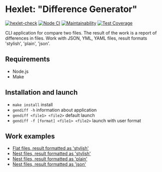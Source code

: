 
# Hexlet: "Difference Generator"

[![hexlet-check](https://github.com/grim-vagabond/hexlet-javascript-2-difference-generator/actions/workflows/hexlet-check.yml/badge.svg?branch=main)](https://github.com/grim-vagabond/hexlet-javascript-2-difference-generator/actions/workflows/hexlet-check.yml)
[![Node CI](https://github.com/grim-vagabond/hexlet-javascript-2-difference-generator/actions/workflows/nodejs.yml/badge.svg?branch=main)](https://github.com/grim-vagabond/hexlet-javascript-2-difference-generator/actions/workflows/nodejs.yml)
[![Maintainability](https://api.codeclimate.com/v1/badges/e2fc6100cc90fb097171/maintainability)](https://codeclimate.com/github/grim-vagabond/hexlet-javascript-2-difference-generator/maintainability)
[![Test Coverage](https://api.codeclimate.com/v1/badges/e2fc6100cc90fb097171/test_coverage)](https://codeclimate.com/github/grim-vagabond/hexlet-javascript-2-difference-generator/test_coverage)

CLI application for compare two files. The result of the work is a report of differences in files. Work with JSON, YML, YAML files, result formats 'stylish', 'plain', 'json'.

## Requirements

* Node.js
* Make

## Installation and launch

* `make install` install
* `gendiff -h` information about application
* `gendiff <file1> <file2>` default launch
* `gendiff -f [format] <file1> <file2>` launch with user format

## Work examples

* [Flat files, result formatted as 'stylish'](https://asciinema.org/a/549699)
* [Nest files, result formatted as 'stylish'](https://asciinema.org/a/561869)
* [Nest files, result formatted as 'plain'](https://asciinema.org/a/561870)
* [Nest files, result formatted as 'json'](https://asciinema.org/a/561871)
